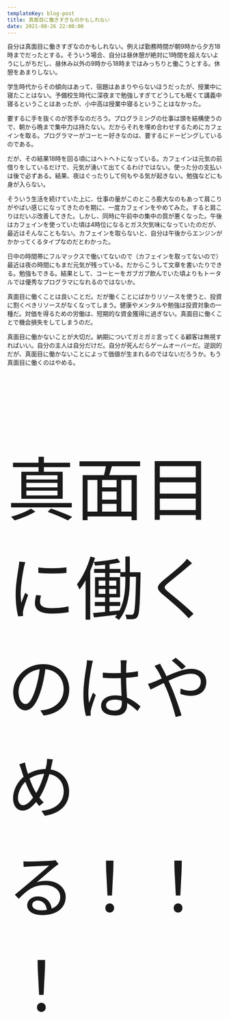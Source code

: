 ```yaml
---
templateKey: blog-post
title: 真面目に働きすぎなのかもしれない
date: 2021-08-26 22:00:00
---
```


自分は真面目に働きすぎなのかもしれない。例えば勤務時間が朝9時から夕方18時までだったとする。そういう場合、自分は昼休憩が絶対に1時間を超えないようにしがちだし、昼休み以外の9時から18時まではみっちりと働こうとする。休憩をあまりしない。

学生時代からその傾向はあって、宿題はあまりやらないほうだったが、授業中に寝たことはない。予備校生時代に深夜まで勉強しすぎてどうしても眠くて講義中寝るということはあったが、小中高は授業中寝るということはなかった。

要するに手を抜くのが苦手なのだろう。プログラミングの仕事は頭を結構使うので、朝から晩まで集中力は持たない。だからそれを埋め合わせするためにカフェインを取る。プログラマーがコーヒー好きなのは、要するにドーピングしているのである。

だが、その結果18時を回る頃にはヘトヘトになっている。カフェインは元気の前借りをしているだけで、元気が湧いて出てくるわけではない。使った分の支払いは後で必ずある。結果、夜はぐったりして何もやる気が起きない。勉強などにも身が入らない。

そういう生活を続けていた上に、仕事の量がこのところ膨大なのもあって肩こりがやばい感じになってきたのを期に、一度カフェインをやめてみた。すると肩こりはだいぶ改善してきた。しかし、同時に午前中の集中の質が悪くなった。午後はカフェインを使っていた頃は4時位になるとガス欠気味になっていたのだが、最近はそんなこともない。カフェインを取らないと、自分は午後からエンジンがかかってくるタイプなのだとわかった。

日中の時間帯にフルマックスで働いてないので（カフェインを取ってないので）最近は夜の時間にもまだ元気が残っている。だからこうして文章を書いたりできる。勉強もできる。結果として、コーヒーをガブガブ飲んでいた頃よりもトータルでは優秀なプログラマになれるのではないか。

真面目に働くことは良いことだ。だが働くことにばかりリソースを使うと、投資に割くべきリソースがなくなってしまう。健康やメンタルや勉強は投資対象の一種だ。対価を得るための労働は、短期的な資金獲得に過ぎない。真面目に働くことで機会損失をしてしまうのだ。

真面目に働かないことが大切だ。納期についてガミガミ言ってくる顧客は無視すればいい。自分の主人は自分だけだ。自分が死んだらゲームオーバーだ。逆説的だが、真面目に働かないことによって価値が生まれるのではないだろうか。もう真面目に働くのはやめる。

<p style="font-size: 10rem;">真面目に働くのはやめる！！！</p>